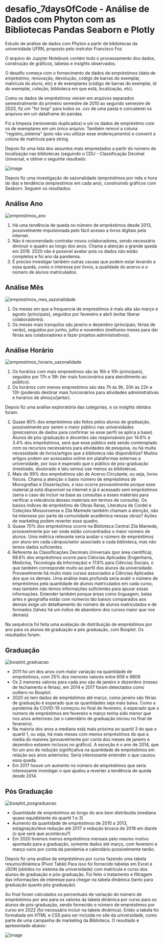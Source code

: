 # desafio_7daysOfCode - Análise de Dados com Phyton com as Bibliotecas Pandas Seaborn e Plotly
Estudo de análise de dados com Phyton a partir de bibliotecas da universidade UFRN, proposto pelo instrutor Francisco Foz

O arquivo do Jupyter Notebook contém todo o processamento dos dados, construção de gráficos, tabelas e insights observados.

O desafio começa com o fornecimento de dados de empréstimos (data de empréstimo, renovação, devolução, código de barras do exemplar, matrícula do aluno, etc) e de exemplares (código de barras do exemplar, id do exemplar, coleção, biblioteca em que está, localização, etc).

Como os dados de empréstimos vieram em arquivos separados semestralmente do primeiro semestre de 2010 ao segundo semestre de 2020, fiz um "for loop" para todos os .csv de uma pasta e concatenei os arquivos em um dataframe do pandas. 

Fiz a limpeza (removendo duplicados) e uni os dados de empréstimo com os de exemplares em um único arquivo. Também removi a coluna "registro_sistema" (pois não vou utilizar esse endereçamento) e converti a coluna de matrícula para string.

Depois fiz uma lista dos assuntos mais emprestados a partir do número de localização nas bibliotecas (seguindo o CDU - Classificação Decimal Universal, e obtive o seguinte resultado:

![image](https://github.com/user-attachments/assets/059c9110-d72c-417c-a5f2-811727075681)

Depois fiz uma investigação de sazonalidade (empréstimos por mês e hora do dia) e tendência (emprestimos em cada ano), construindo gráficos com Seaborn. Seguem os resultados:

## Análise Ano
![emprestimos_ano](https://github.com/user-attachments/assets/edcc7ce6-31aa-4386-9a5a-3d12cb03c8c2)

1. Há uma tendência de queda no número de empréstimos desde 2013, possivelmente impulsionada pelo fácil acesso a livros digitais pela internet. 
2. Não é recomendado contratar novos colaboradores, sendo necessário diminuir o quadro ao longo dos anos. Chama a atenção a grande queda em 2019. 2020 não é possível avaliar pois os dados não estão completos e foi ano da pandemia. 
3. É preciso investigar também outras causas que podem estar levando a essa queda, como o interesse por livros, a qualidade do acervo e o número de alunos matriculados.

## Análise Mês
![emprestimos_mes_sazonalidade](https://github.com/user-attachments/assets/039456eb-45fb-4738-a63f-2104ffe18777)

1. Os meses em que a frequencia de emprestimos é mais alta são março e agosto (principais), seguidos por fevereiro e abril (evitar liberar colaboradores).
2. Os meses mais tranquilos são janeiro e dezembro (principais, férias de verão), seguidos por junho, julho e novembro (melhores meses para dar férias aos colaboradores e fazer projetos administrativos).

## Análise Horário
![emprestimos_horario_sazonalidade](https://github.com/user-attachments/assets/d32c03d0-2e13-45b6-8603-6ae4b73b2531)

1. Os horários com mais emprestimos são às 16h e 10h (principais), seguidos por 17h e 18h (ter mais funcionários para atendimento ao público). 
2. Os horários com menos emprestimos são das 7h às 9h, 20h às 22h e 13h (podendo destinar mais funcionários para atividades administrativas e horários de almoço/jantar).

Depois fiz uma análise exploratória das categorias, e os insights obtidos foram:
1. Quase 80% dos empréstimos são feitos pelos alunos de graduação, possivelmente por serem o maior público nas universidades (preicsamos de dados para confirmar se esse perfil se aplica a base). Alunos de pós-graduação e docentes são responsáveis por 14.6% e 3.4% dos empréstimos, será que esse público está sendo contemplado com os recursos necessários para atividades de pesquisa, ou há muita necessidade de livros/artigos que a biblioteca não disponibiliza? Muitos artigos podem ser acessados online em plataformas externas a universidade, por isso é esperado que o público de pós-graduação (mestrado, doutorado e latu sensu) use menos as bibliotecas.
2. Mais de 99% dos empréstimos são de Acervo Circulante, ou seja, livros físicos. Chama a atenção o baixo número de empréstimos de Monografias e Dissertações, e isso ocorre provavelmente porque esse material já está disponível na internet e já é acessado sem empréstimos (seria o caso de incluir na base as consultas a esses materiais para verificar a relevância desses materiais em termos de consulta). Os baixos índices de empréstimo de Obras Raras, Literatura de Cordel e Coleções Mossoroense e Zila Mamede também chamam a atenção, não há interesse por parte da comunidade acadêmica nessas obras? Ações de marketing podem reverter esse quadro.
3. Quase 70% dos empréstimos ocorre na Biblioteca Central Zila Mamede, provavelmente por ser onde estão concentrados o maior número de alunos. Uma métrica relevante seria avaliar o número de empréstimos por aluno em cada câmpus/setor associado a cada biblioteca, mas não temos dados suficientes.
4. Referente às Classificações Decimais Universais (por área científica), 68.8% dos empréstimos ocorre para Ciências Aplicadas (Engenharia, Medicina, Tecnologia da Informação) e 17.8% para Ciências Sociais, o que também corresponde muito ao perfil dos alunos da universidade. Provavelmente há muito mais cursos associados a Ciências Aplicadas dos que os demais. Uma análise mais profunda seria avalir o número de empréstimos pela quantidade de alunos matriculados em cada curso, mas também não temos informações suficientes para apurar essas informações. Entender também porque áreas como linguagem, belas artes e geogriafia estão com números tão baixos comparados aos demais exige um detalhamento do número de alunos matriculados e de formados (talvez há um índice de abandono dos cursos maior que nos demais)

Na sequência foi feita uma avaliação de distribuição de empréstimos por ano para os alunos de graduação e pós graduação, com Boxplot. Os resultados foram:

## Graduação
![boxplot_graduacao](https://github.com/user-attachments/assets/1a55f59f-0901-44e9-bda2-d3ca82820d8f)
- 2011 foi um dos anos com maior variação na quantidade de empréstimos, com 25% dos menores valores entre 809 e 9809.
- Os 2 menores valores para cada ano são de janeiro e dezembro (meses de fechamento e férias), em 2014 e 2017 foram detectados como outliers no Boxplot. 
- 2020 só tem dados de empréstimos até março, como janeiro são férias de graduação é esperado que as quantidades seja mais baixa. Como a pandemia da COVID-19 começou no final de fevereiro, é esperado que o número de empréstimos em fevereiro e março tenha sido menor que nos anos anteriores (se o calendário de graduação iniciou no final de fevereiro).
- Na maioria dos anos a mediana está mais próxima ao quartil 3 do que o quartil 1, ou seja, há mais meses com menos empréstimos do que a média do maiores (provavelmente por conta dos meses de janeiro e dezembro estarem inclusos no gráfico). A exceção é o ano de 2014, que foi um ano de redução significativa na quantidade de empréstimos em relação aos anos anteriores. Seria interessante entender o que causou essa queda.
- Em 2017 houve um aumento no número de empréstimos que seria interessante investigar o que ajudou a reverter a tendência de queda desde 2014.

## Pós Graduação
![boxplot_posgraduacao](https://github.com/user-attachments/assets/f87f7cf5-25e2-4ca4-a812-f97772e47104)
- Quantidade de empréstimos ao longo do ano bem distribuída (mediana quase equidistante do quartil 1 e 3)
- Aumento da quantidade de empréstimos de 2010 a 2013, estagnação/leve redução até 2017 e redução brusca de 2018 em diante (o que será que aconteceu?)
- Em 2020 tivemos menos empréstimos mensais pelo mesmo motivo apontado para a graduação, somente dados até março, com fevereiro e março ruins por conta da pandemia e calendário possivelmente tardio.

Depois fiz uma análise de empréstimos por curso fazendo uma tabela resumo/dinâmica (Pivot Table)
Para isso foi fornecido tabelas em Excel e JSON (obtidos no sistema da universidade) com matrícula e curso dos alunos de graduação e pós-graduação. Foi feito o tratamento e filtragem das informações de interesse para chegar na tabela dinâmica (tanto para graduação quanto pós graduação).

Ao final foram calculados os percentuais de variação do número de empréstimos por ano para os valores da tabela dinâmica por curso para os alunos de pós-graduação, sendo fornecido o número de empréstimos por curso em 2022 (foi necessário incluir na tabela dinâmica). Então a tabela foi formatada em HTML e CSS para ser incluída no site da universidade, como parte de uma campanha de marketing da Biblioteca. O resultado é apresentado abaixo:

![image](https://github.com/user-attachments/assets/9663bf8e-e32f-4d2e-8f34-827c290e3b24)

